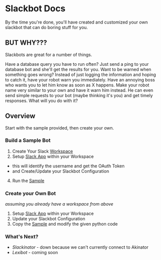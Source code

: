 # Slackbot Docs

By the time you're done, you'll have created and customized 
your own slackbot that can do boring stuff for you.

## BUT WHY???

Slackbots are great for a number of things.

Have a database query you have to run often? Just send a ping to your database 
bot and she'll get the results for you. Want to be warned when something goes wrong? Instead of just logging the information and hoping to
catch it, have your robot warn you immediately. Have an annoying boss who wants
you to let him know as soon as X happens. Make your robot name very similar to
your own and have it warn him instead. He can even send simple requests to
your bot (maybe thinking it's you) and get timely responses. What will you do with it?

## Overview

Start with the sample provided, then create your own.

### Build a Sample Bot

1. Create Your Slack [Workspace](workspace.md)
2. Setup [Slack App](slack_app.md) within your Workspace
  * this will identify the username and get the OAuth Token
  * and Create/Update your Slackbot Configuration
4. Run the [Sample](slackbots.md)

### Create your Own Bot

_assuming you already have a workspace from above_

1. Setup [Slack App](slack_app.md) within your Workspace
2. Update your Slackbot Configuration
3. Copy the [Sample](slackbots.md) and modify the given python code

### What's Next?

* *Slackinator* - down because we can't currently connect to Akinator
* *Lexibot* - coming soon

